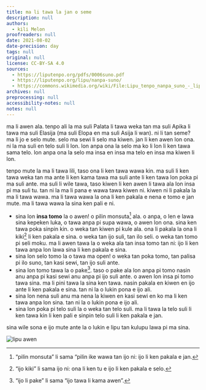 ```yaml
---
title: ma li tawa la jan o seme
description: null
authors:
  - kili Melon
proofreaders: null
date: 2021-08-02
date-precision: day
tags: null
original: null
license: CC-BY-SA 4.0
sources:
  - https://liputenpo.org/pdfs/0006suno.pdf
  - https://liputenpo.org/lipu/nanpa-suno/
  - https://commons.wikimedia.org/wiki/File:Lipu_tenpo_nanpa_suno_-_lipu_awen.png
archives: null
preprocessing: null
accessibility-notes: null
notes: null
---
```


ma li awen ala. tenpo ali la ma suli Palata li tawa weka tan ma suli Apika li tawa ma suli Elasija (ma suli Elopa en ma suli Asija li wan). ni li tan seme? ma li jo e selo mute. selo ma sewi li selo ma kiwen. jan li ken awen lon ona. ni la ma suli en telo suli li lon. lon anpa ona la selo ma ko li lon li ken tawa sama telo. lon anpa ona la selo ma insa en insa ma telo en insa ma kiwen li lon.

tenpo mute la ma li tawa lili, taso ona li ken tawa wawa kin. ma suli li ken tawa weka tan ma ante li ken kama tawa ma suli ante li ken tawa lon poka pi ma suli ante. ma suli li wile tawa, taso kiwen li ken awen li tawa ala lon insa pi ma suli tu. tan ni la ma li pana e wawa tawa kiwen ni. kiwen ni li pakala la ma li tawa wawa. ma li tawa wawa la ona li ken pakala e nena e tomo e jan mute. ma li tawa wawa la sina ken pali e ni.

- sina lon **insa tomo** la o awen! o pilin monsuta[^1] ala. o anpa, o len e lawa sina kepeken luka, o tawa anpa pi supa wawa, o awen lon ona. sina ken tawa poka sinpin kin. o weka tan kiwen pi kule ala. ona li pakala la ona li kiki[^2] li ken pakala e sina. o weka tan ijo suli, tan ilo seli. o weka tan tomo pi seli moku. ma li awen tawa la o weka ala tan insa tomo tan ni: ijo li ken tawa anpa lon lawa sina li ken pakala e sina.
- sina lon selo tomo la o tawa ma open! o weka tan poka tomo, tan palisa pi ilo suno, tan kasi sewi, tan ijo suli ante.
- sina lon tomo tawa la o pake[^3]. taso o pake ala lon anpa pi tomo nasin anu anpa pi kasi sewi anu anpa pi ijo suli ante. o awen lon insa pi tomo tawa sina. ma li pini tawa la sina ken tawa. nasin pakala en kiwen en ijo ante li ken pakala e sina. tan ni la o lukin pona e ijo ali.
- sina lon nena suli anu ma nena la kiwen en kasi sewi en ko ma li ken tawa anpa lon sina. tan ni la o lukin pona e ijo ali.
- sina lon poka pi telo suli la o weka tan telo suli. ma li tawa la telo suli li ken tawa kin li ken pali e sinpin telo suli li ken pakala e jan.

sina wile sona e ijo mute ante la o lukin e lipu tan kulupu lawa pi ma sina.

![lipu awen](https://upload.wikimedia.org/wikipedia/commons/5/56/Lipu_tenpo_nanpa_suno_-_lipu_awen.png)

[^1]: “pilin monsuta” li sama “pilin ike wawa tan ijo ni: ijo li ken pakala e jan.
[^2]: “ijo kiki” li sama ijo ni: ona li ken tu e ijo li ken pakala e selo.
[^3]: “ijo li pake” li sama “ijo tawa li kama awen”.